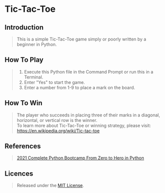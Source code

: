 # Tic-Tac-Toe 

## Introduction
> This is a simple Tic-Tac-Toe game simply or poorly written by a beginner in Python.

## How To Play
> 1. Execute this Python file in the Command Prompt or run this in a Terminal.<br>
> 2. Enter "Yes" to start the game.<br>
> 3. Enter a number from 1-9 to place a mark on the board.

## How To Win
> The player who succeeds in placing three of their marks in a diagonal, horizontal, or vertical row is the winner.<br>
> To learn more about Tic-Tac-Toe or winning strategy, please visit: https://en.wikipedia.org/wiki/Tic-tac-toe

## References
> [2021 Complete Python Bootcamp From Zero to Hero in Python](https://www.udemy.com/course/complete-python-bootcamp/)

## Licences
> Released under the [MIT License](https://mit-license.org/).
